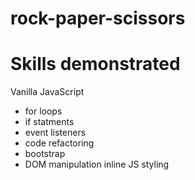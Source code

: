 # rock-paper-scissors

# Skills demonstrated
Vanilla JavaScript
- for loops
- if statments
- event listeners 
- code refactoring
- bootstrap
- DOM manipulation inline JS styling

  


